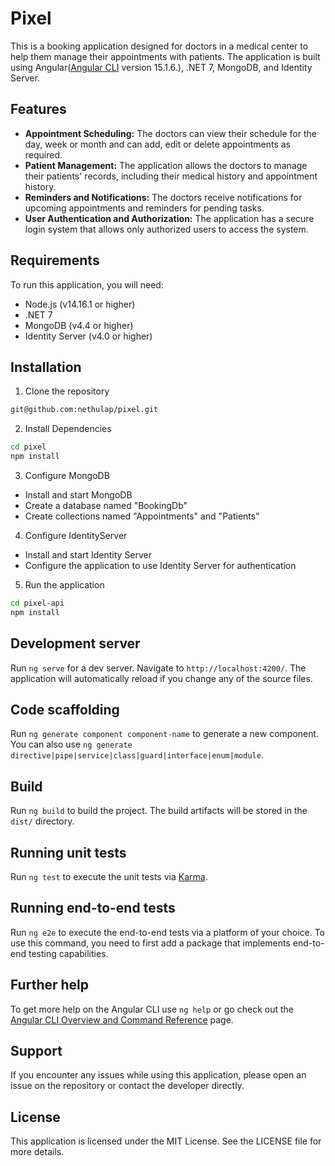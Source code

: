 # Pixel

 This is a booking application designed for doctors in a medical center to help them manage their appointments with patients. The application is built using Angular([Angular CLI](https://github.com/angular/angular-cli) version 15.1.6.), .NET 7, MongoDB, and Identity Server. 

## Features

* **Appointment Scheduling:** The doctors can view their schedule for the day, week or month and can add, edit or delete appointments as required.
* **Patient Management:** The application allows the doctors to manage their patients' records, including their medical history and appointment history.
* **Reminders and Notifications:** The doctors receive notifications for upcoming appointments and reminders for pending tasks.
* **User Authentication and Authorization:** The application has a secure login system that allows only authorized users to access the system.

## Requirements

To run this application, you will need:

* Node.js (v14.16.1 or higher)
* .NET 7
* MongoDB (v4.4 or higher)
* Identity Server (v4.0 or higher)

## Installation

1. Clone the repository

```bash
git@github.com:nethulap/pixel.git
```

2. Install Dependencies

```bash
cd pixel
npm install
```

3. Configure MongoDB

* Install and start MongoDB
* Create a database named "BookingDb"
* Create collections named "Appointments" and "Patients"

4. Configure IdentityServer 

* Install and start Identity Server
* Configure the application to use Identity Server for authentication

5. Run the application

```bash
cd pixel-api
npm install
```

## Development server

Run `ng serve` for a dev server. Navigate to `http://localhost:4200/`. The application will automatically reload if you change any of the source files.

## Code scaffolding

Run `ng generate component component-name` to generate a new component. You can also use `ng generate directive|pipe|service|class|guard|interface|enum|module`.

## Build

Run `ng build` to build the project. The build artifacts will be stored in the `dist/` directory.

## Running unit tests

Run `ng test` to execute the unit tests via [Karma](https://karma-runner.github.io).

## Running end-to-end tests

Run `ng e2e` to execute the end-to-end tests via a platform of your choice. To use this command, you need to first add a package that implements end-to-end testing capabilities.

## Further help

To get more help on the Angular CLI use `ng help` or go check out the [Angular CLI Overview and Command Reference](https://angular.io/cli) page.

## Support

If you encounter any issues while using this application, please open an issue on the repository or contact the developer directly.

## License

This application is licensed under the MIT License. See the LICENSE file for more details.
